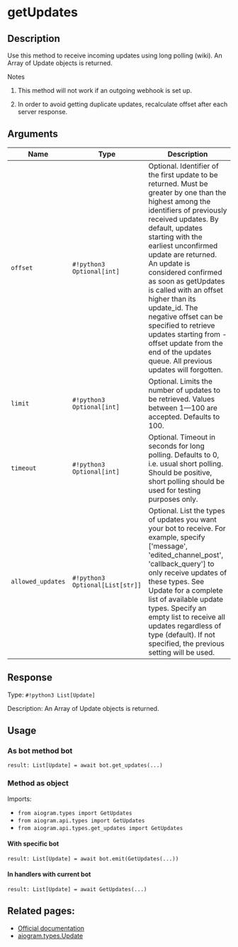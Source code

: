 # getUpdates

## Description

Use this method to receive incoming updates using long polling (wiki). An Array of Update objects is returned.

Notes

1. This method will not work if an outgoing webhook is set up.

2. In order to avoid getting duplicate updates, recalculate offset after each server response.


## Arguments

| Name | Type | Description |
| - | - | - |
| `offset` | `#!python3 Optional[int]` | Optional. Identifier of the first update to be returned. Must be greater by one than the highest among the identifiers of previously received updates. By default, updates starting with the earliest unconfirmed update are returned. An update is considered confirmed as soon as getUpdates is called with an offset higher than its update_id. The negative offset can be specified to retrieve updates starting from -offset update from the end of the updates queue. All previous updates will forgotten. |
| `limit` | `#!python3 Optional[int]` | Optional. Limits the number of updates to be retrieved. Values between 1—100 are accepted. Defaults to 100. |
| `timeout` | `#!python3 Optional[int]` | Optional. Timeout in seconds for long polling. Defaults to 0, i.e. usual short polling. Should be positive, short polling should be used for testing purposes only. |
| `allowed_updates` | `#!python3 Optional[List[str]]` | Optional. List the types of updates you want your bot to receive. For example, specify ['message', 'edited_channel_post', 'callback_query'] to only receive updates of these types. See Update for a complete list of available update types. Specify an empty list to receive all updates regardless of type (default). If not specified, the previous setting will be used. |



## Response

Type: `#!python3 List[Update]`

Description: An Array of Update objects is returned.


## Usage


### As bot method bot

```python3
result: List[Update] = await bot.get_updates(...)
```

### Method as object

Imports:

- `from aiogram.types import GetUpdates`
- `from aiogram.api.types import GetUpdates`
- `from aiogram.api.types.get_updates import GetUpdates`


#### With specific bot
```python3
result: List[Update] = await bot.emit(GetUpdates(...))
```

#### In handlers with current bot
```python3
result: List[Update] = await GetUpdates(...)
```


## Related pages:

- [Official documentation](https://core.telegram.org/bots/api#getupdates)
- [aiogram.types.Update](../types/update.md)
